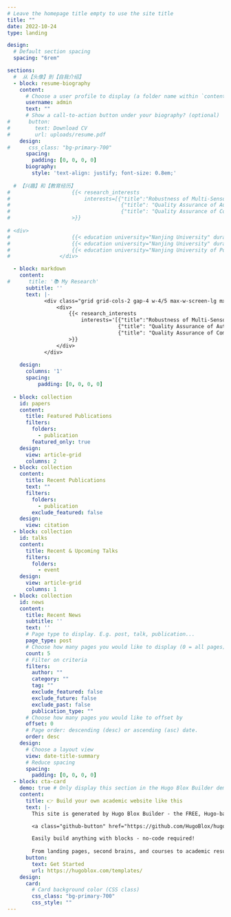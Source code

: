 ```yaml
---
# Leave the homepage title empty to use the site title
title: ""
date: 2022-10-24
type: landing

design:
  # Default section spacing
  spacing: "6rem"

sections:
  #  从【头像】到【自我介绍】
  - block: resume-biography
    content:
      # Choose a user profile to display (a folder name within `content/authors/`) #
      username: admin
      text: ""
      # Show a call-to-action button under your biography? (optional)
#      button:
#        text: Download CV
#        url: uploads/resume.pdf
    design:
#      css_class: "bg-primary-700"
      spacing:
        padding: [0, 0, 0, 0]
      biography:
        style: 'text-align: justify; font-size: 0.8em;'
        
  # 【兴趣】和【教育经历】
#                    {{< research_interests 
#                        interests=[{"title":"Robustness of Multi-Sensor Fusion Systems", "description": "This involves analyzing and testing the robustness issues, particularly those arising from heterogeneous data fusion, in the multi-sensor fusion process."},
#                                    {"title": "Quality Assurance of Autonomous Driving Systems", "description": "This focuses on evaluating and enhancing the reliability of Autonomous Driving Systems."},
#                                    {"title": "Quality Assurance of Complex AI Systems", "description": "This involves investigating how we can analyze, test, and enhance AI-based software systems."}]
#                    >}}
  
# <div> 
#                    {{< education university="Nanjing University" duration="2024 - present" degree="Ph.D. Software Engineering" supervisor="Supervised by Prof. Lei Ma" >}}
#                    {{< education university="Nanjing University" duration="2021 - 2023" degree="MEng Software Engineering" supervisor="Supervised by Prof. Lei Ma" >}}
#                    {{< education university="Nanjing University of Posts and Telecommunications" duration="2017 - 2021" >}}
#                </div>

  - block: markdown
    content:
#      title: '📚 My Research'
      subtitle: ''
      text: |-
            <div class="grid grid-cols-2 gap-4 w-4/5 max-w-screen-lg mx-auto text-justify-small">
                <div>
                    {{< research_interests 
                        interests='[{"title":"Robustness of Multi-Sensor Fusion Systems", "description": "This involves analyzing and testing the robustness issues, particularly those arising from heterogeneous data fusion, in the multi-sensor fusion process."},
                                    {"title": "Quality Assurance of Autonomous Driving Systems", "description": "This focuses on evaluating and enhancing the reliability of Autonomous Driving Systems."},
                                    {"title": "Quality Assurance of Complex AI Systems", "description": "This involves investigating how we can analyze, test, and enhance AI-based software systems."}]'
                    >}}
                </div>
            </div>
     
    design:
      columns: '1'
      spacing:
          padding: [0, 0, 0, 0]
      
  - block: collection
    id: papers
    content:
      title: Featured Publications
      filters:
        folders:
          - publication
        featured_only: true
    design:
      view: article-grid
      columns: 2
  - block: collection
    content:
      title: Recent Publications
      text: ""
      filters:
        folders:
          - publication
        exclude_featured: false
    design:
      view: citation
  - block: collection
    id: talks
    content:
      title: Recent & Upcoming Talks
      filters:
        folders:
          - event
    design:
      view: article-grid
      columns: 1
  - block: collection
    id: news
    content:
      title: Recent News
      subtitle: ''
      text: ''
      # Page type to display. E.g. post, talk, publication...
      page_type: post
      # Choose how many pages you would like to display (0 = all pages)
      count: 5
      # Filter on criteria
      filters:
        author: ""
        category: ""
        tag: ""
        exclude_featured: false
        exclude_future: false
        exclude_past: false
        publication_type: ""
      # Choose how many pages you would like to offset by
      offset: 0
      # Page order: descending (desc) or ascending (asc) date.
      order: desc
    design:
      # Choose a layout view
      view: date-title-summary
      # Reduce spacing
      spacing:
        padding: [0, 0, 0, 0]
  - block: cta-card
    demo: true # Only display this section in the Hugo Blox Builder demo site
    content:
      title: 👉 Build your own academic website like this
      text: |-
        This site is generated by Hugo Blox Builder - the FREE, Hugo-based open source website builder trusted by 250,000+ academics like you.

        <a class="github-button" href="https://github.com/HugoBlox/hugo-blox-builder" data-color-scheme="no-preference: light; light: light; dark: dark;" data-icon="octicon-star" data-size="large" data-show-count="true" aria-label="Star HugoBlox/hugo-blox-builder on GitHub">Star</a>

        Easily build anything with blocks - no-code required!
        
        From landing pages, second brains, and courses to academic resumés, conferences, and tech blogs.
      button:
        text: Get Started
        url: https://hugoblox.com/templates/
    design:
      card:
        # Card background color (CSS class)
        css_class: "bg-primary-700"
        css_style: ""
---
```


